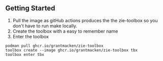## Getting Started

1. Pull the image as gitHub actions produces the the zie-toolbox so you don't have to run make locally.
2. Create the toolbox with a easy to remember name
3. Enter the toolbox

```
podman pull ghcr.io/grantmacken/zie-toolbox
toolbox create --image ghcr.io/grantmacken/zie-toolbox tbx
toolbox enter tbx
```

